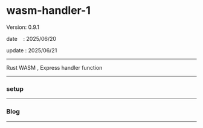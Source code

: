 ﻿# wasm-handler-1

 Version: 0.9.1


 date    : 2025/06/20

 update : 2025/06/21

***

Rust WASM , Express handler function


***
### setup


***
### Blog

***

